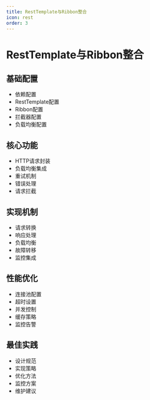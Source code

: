 ```yaml
---
title: RestTemplate与Ribbon整合
icon: rest
order: 3
---
```


# RestTemplate与Ribbon整合

## 基础配置
- 依赖配置
- RestTemplate配置
- Ribbon配置
- 拦截器配置
- 负载均衡配置

## 核心功能
- HTTP请求封装
- 负载均衡集成
- 重试机制
- 错误处理
- 请求拦截

## 实现机制
- 请求转换
- 响应处理
- 负载均衡
- 故障转移
- 监控集成

## 性能优化
- 连接池配置
- 超时设置
- 并发控制
- 缓存策略
- 监控告警

## 最佳实践
- 设计规范
- 实现策略
- 优化方法
- 监控方案
- 维护建议
